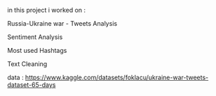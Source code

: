 in this project i worked on :

Russia-Ukraine war - Tweets Analysis

Sentiment Analysis

Most used Hashtags

Text Cleaning


data : https://www.kaggle.com/datasets/foklacu/ukraine-war-tweets-dataset-65-days
